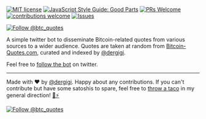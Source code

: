 [![MIT license](http://img.shields.io/badge/license-MIT-brightgreen.svg)](http://opensource.org/licenses/MIT)
[![JavaScript Style Guide: Good Parts](https://img.shields.io/badge/code%20style-goodparts-brightgreen.svg?style=flat)](https://github.com/dwyl/goodparts "JavaScript The Good Parts")
[![PRs Welcome](https://img.shields.io/badge/PRs-welcome-brightgreen.svg)](http://makeapullrequest.com)
[![contributions welcome](https://img.shields.io/badge/contributions-welcome-brightgreen.svg?style=flat)](https://github.com/dwyl/goodparts/issues)
[![Issues](http://img.shields.io/github/issues/dergigi/btc-quotes-bot.svg)](https://github.com/dergigi/btc-quotes-bot/issues)

[![Follow @btc_quotes](https://img.shields.io/twitter/follow/btc_quotes.svg?style=social&logo=twitter)](https://twitter.com/intent/follow?screen_name=btc_quotes)

A simple twitter bot to disseminate Bitcoin-related quotes from various sources to a wider audience. Quotes are taken at random from [Bitcoin-Quotes.com](https://www.bitcoin-quotes.com/), curated and indexed by [@dergigi](https://twitter.com/dergigi).

Feel free to [follow the bot](https://twitter.com/intent/follow?screen_name=btc_quotes) on twitter.

---

Made with ❤️ by [@dergigi](https://github.com/dergigi/). Happy about any contributions. If you can't contribute but have some satoshis to spare, feel free to [throw a taco](https://tippin.me/@dergigi) in my general direction! [🌮⚡️](https://tippin.me/@dergigi)

[![Follow @btc_quotes](https://img.shields.io/twitter/follow/btc_quotes.svg?style=social&logo=twitter)](https://twitter.com/intent/follow?screen_name=btc_quotes)

